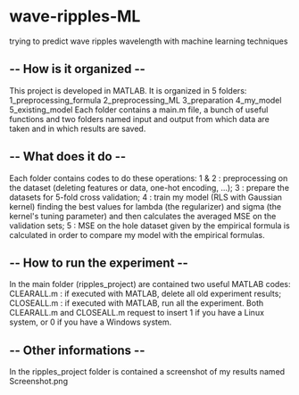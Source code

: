 # wave-ripples-ML
trying to predict wave ripples wavelength with machine learning techniques


-- How is it organized --
----------------------------------------------------------------------------------------------------------
This project is developed in MATLAB. It is organized in 5 folders:
  1_preprocessing_formula
  2_preprocessing_ML
  3_preparation
  4_my_model
  5_existing_model
Each folder contains a main.m file, a bunch of useful functions and two folders named input and output from which data are taken and in which results are saved.


-- What does it do --
----------------------------------------------------------------------------------------------------------
Each folder contains codes to do these operations:
  1 & 2 : preprocessing on the dataset (deleting features or data, one-hot encoding, ...);
  3     : prepare the datasets for 5-fold cross validation;
  4     : train my model (RLS with Gaussian kernel) finding the best values for lambda (the regularizer) and sigma (the   kernel's tuning parameter) and then calculates the averaged MSE on the validation sets;
  5     : MSE on the hole dataset given by the empirical formula is calculated in order to compare my model with the empirical formulas.


-- How to run the experiment --
----------------------------------------------------------------------------------------------------------
In the main folder (ripples_project) are contained two useful MATLAB codes:
  CLEARALL.m : if executed with MATLAB, delete all old experiment results;
  CLOSEALL.m : if executed with MATLAB, run all the experiment.
Both CLEARALL.m and CLOSEALL.m request to insert 1 if you have a Linux system, or 0 if you have a Windows system.


-- Other informations --
----------------------------------------------------------------------------------------------------------
In the ripples_project folder is contained a screenshot of my results named Screenshot.png


